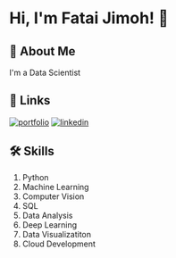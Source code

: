 
# Hi, I'm Fatai Jimoh! 👋


## 🚀 About Me
I'm a Data Scientist



## 🔗 Links
[![portfolio](https://img.shields.io/badge/my_portfolio-000?style=for-the-badge&logo=ko-fi&logoColor=white)](https://github.com/jimohola)
[![linkedin](https://img.shields.io/badge/linkedin-0A66C2?style=for-the-badge&logo=linkedin&logoColor=white)](https://www.linkedin.com/in/fatai-olarinde-jimoh-5677a4128)
<!-- [![twitter](https://img.shields.io/badge/twitter-1DA1F2?style=for-the-badge&logo=twitter&logoColor=white)](https://twitter.com/) -->


## 🛠 Skills
1. Python
2. Machine Learning
3. Computer Vision
4. SQL
5. Data Analysis
6. Deep Learning
7. Data Visualizatiton
8. Cloud Development

